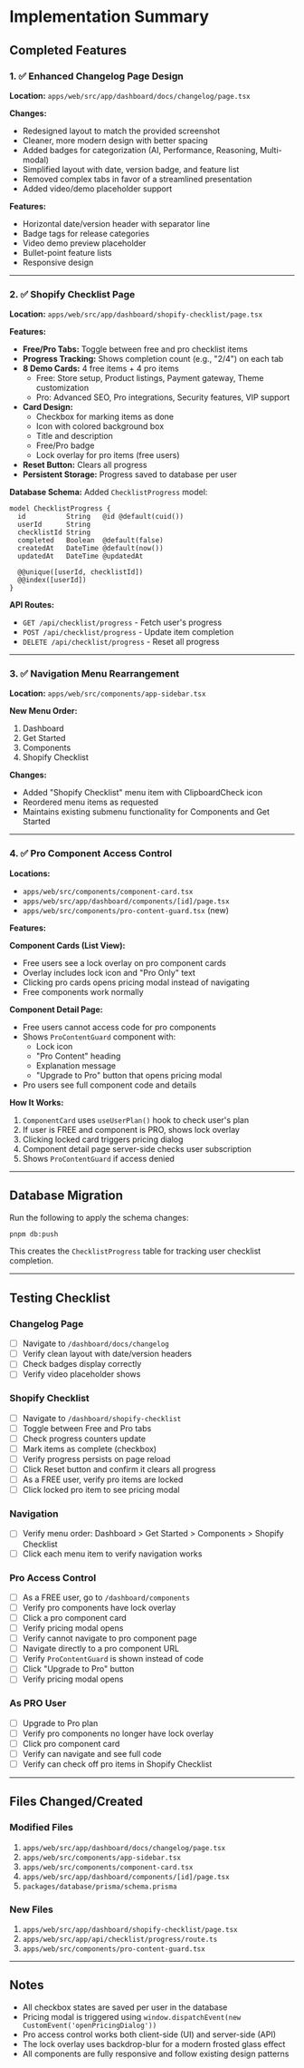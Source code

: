 # Implementation Summary

## Completed Features

### 1. ✅ Enhanced Changelog Page Design
**Location:** `apps/web/src/app/dashboard/docs/changelog/page.tsx`

**Changes:**
- Redesigned layout to match the provided screenshot
- Cleaner, more modern design with better spacing
- Added badges for categorization (AI, Performance, Reasoning, Multi-modal)
- Simplified layout with date, version badge, and feature list
- Removed complex tabs in favor of a streamlined presentation
- Added video/demo placeholder support

**Features:**
- Horizontal date/version header with separator line
- Badge tags for release categories
- Video demo preview placeholder
- Bullet-point feature lists
- Responsive design

---

### 2. ✅ Shopify Checklist Page
**Location:** `apps/web/src/app/dashboard/shopify-checklist/page.tsx`

**Features:**
- **Free/Pro Tabs:** Toggle between free and pro checklist items
- **Progress Tracking:** Shows completion count (e.g., "2/4") on each tab
- **8 Demo Cards:** 4 free items + 4 pro items
  - Free: Store setup, Product listings, Payment gateway, Theme customization
  - Pro: Advanced SEO, Pro integrations, Security features, VIP support
- **Card Design:**
  - Checkbox for marking items as done
  - Icon with colored background box
  - Title and description
  - Free/Pro badge
  - Lock overlay for pro items (free users)
- **Reset Button:** Clears all progress
- **Persistent Storage:** Progress saved to database per user

**Database Schema:**
Added `ChecklistProgress` model:
```prisma
model ChecklistProgress {
  id          String   @id @default(cuid())
  userId      String
  checklistId String
  completed   Boolean  @default(false)
  createdAt   DateTime @default(now())
  updatedAt   DateTime @updatedAt
  
  @@unique([userId, checklistId])
  @@index([userId])
}
```

**API Routes:**
- `GET /api/checklist/progress` - Fetch user's progress
- `POST /api/checklist/progress` - Update item completion
- `DELETE /api/checklist/progress` - Reset all progress

---

### 3. ✅ Navigation Menu Rearrangement
**Location:** `apps/web/src/components/app-sidebar.tsx`

**New Menu Order:**
1. Dashboard
2. Get Started
3. Components
4. Shopify Checklist

**Changes:**
- Added "Shopify Checklist" menu item with ClipboardCheck icon
- Reordered menu items as requested
- Maintains existing submenu functionality for Components and Get Started

---

### 4. ✅ Pro Component Access Control
**Locations:**
- `apps/web/src/components/component-card.tsx`
- `apps/web/src/app/dashboard/components/[id]/page.tsx`
- `apps/web/src/components/pro-content-guard.tsx` (new)

**Features:**

**Component Cards (List View):**
- Free users see a lock overlay on pro component cards
- Overlay includes lock icon and "Pro Only" text
- Clicking pro cards opens pricing modal instead of navigating
- Free components work normally

**Component Detail Page:**
- Free users cannot access code for pro components
- Shows `ProContentGuard` component with:
  - Lock icon
  - "Pro Content" heading
  - Explanation message
  - "Upgrade to Pro" button that opens pricing modal
- Pro users see full component code and details

**How It Works:**
1. `ComponentCard` uses `useUserPlan()` hook to check user's plan
2. If user is FREE and component is PRO, shows lock overlay
3. Clicking locked card triggers pricing dialog
4. Component detail page server-side checks user subscription
5. Shows `ProContentGuard` if access denied

---

## Database Migration

Run the following to apply the schema changes:
```bash
pnpm db:push
```

This creates the `ChecklistProgress` table for tracking user checklist completion.

---

## Testing Checklist

### Changelog Page
- [ ] Navigate to `/dashboard/docs/changelog`
- [ ] Verify clean layout with date/version headers
- [ ] Check badges display correctly
- [ ] Verify video placeholder shows

### Shopify Checklist
- [ ] Navigate to `/dashboard/shopify-checklist`
- [ ] Toggle between Free and Pro tabs
- [ ] Check progress counters update
- [ ] Mark items as complete (checkbox)
- [ ] Verify progress persists on page reload
- [ ] Click Reset button and confirm it clears all progress
- [ ] As a FREE user, verify pro items are locked
- [ ] Click locked pro item to see pricing modal

### Navigation
- [ ] Verify menu order: Dashboard > Get Started > Components > Shopify Checklist
- [ ] Click each menu item to verify navigation works

### Pro Access Control
- [ ] As a FREE user, go to `/dashboard/components`
- [ ] Verify pro components have lock overlay
- [ ] Click a pro component card
- [ ] Verify pricing modal opens
- [ ] Verify cannot navigate to pro component page
- [ ] Navigate directly to a pro component URL
- [ ] Verify `ProContentGuard` is shown instead of code
- [ ] Click "Upgrade to Pro" button
- [ ] Verify pricing modal opens

### As PRO User
- [ ] Upgrade to Pro plan
- [ ] Verify pro components no longer have lock overlay
- [ ] Click pro component card
- [ ] Verify can navigate and see full code
- [ ] Verify can check off pro items in Shopify Checklist

---

## Files Changed/Created

### Modified Files
1. `apps/web/src/app/dashboard/docs/changelog/page.tsx`
2. `apps/web/src/components/app-sidebar.tsx`
3. `apps/web/src/components/component-card.tsx`
4. `apps/web/src/app/dashboard/components/[id]/page.tsx`
5. `packages/database/prisma/schema.prisma`

### New Files
1. `apps/web/src/app/dashboard/shopify-checklist/page.tsx`
2. `apps/web/src/app/api/checklist/progress/route.ts`
3. `apps/web/src/components/pro-content-guard.tsx`

---

## Notes

- All checkbox states are saved per user in the database
- Pricing modal is triggered using `window.dispatchEvent(new CustomEvent('openPricingDialog'))`
- Pro access control works both client-side (UI) and server-side (API)
- The lock overlay uses backdrop-blur for a modern frosted glass effect
- All components are fully responsive and follow existing design patterns
